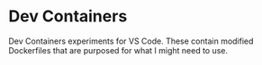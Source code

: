 # Dev Containers

Dev Containers experiments for VS Code. These contain modified Dockerfiles that
are purposed for what I might need to use.
